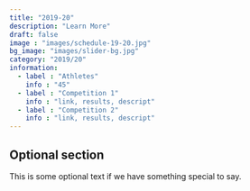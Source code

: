 ```yaml
---
title: "2019-20"
description: "Learn More"
draft: false
image : "images/schedule-19-20.jpg"
bg_image: "images/slider-bg.jpg"
category: "2019/20"
information:
  - label : "Athletes"
    info : "45"
  - label : "Competition 1"
    info : "link, results, descript"
  - label : "Competition 2"
    info : "link, results, descript"
---
```


## Optional section

This is some optional text if we have something special to say.
